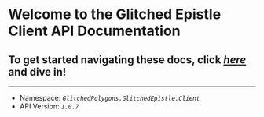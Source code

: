 # Welcome to the **Glitched Epistle** Client API Documentation
## To get started navigating these docs, click [_here_](api/index.html) and dive in!

---

* Namespace:  _`GlitchedPolygons.GlitchedEpistle.Client`_
* API Version:  _`1.0.7`_
